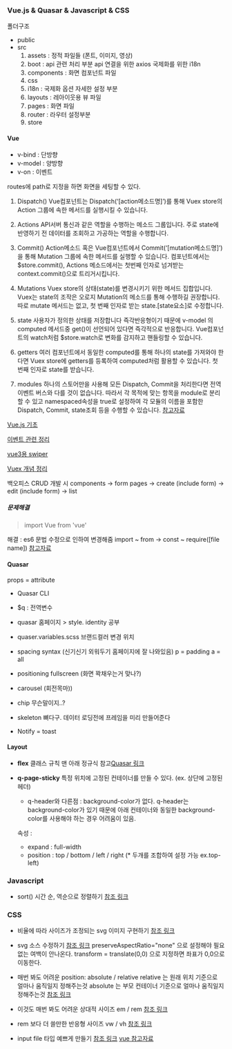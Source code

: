 ### Vue.js & Quasar & Javascript & CSS

폴더구조
- public
- src
    1. assets : 정적 파일들 (폰트, 이미지, 영상)
    2. boot : api 관련 처리 부분
        api 연결을 위한 axios
        국제화를 위한 i18n
    3. components : 화면 컴포넌트 파일
    4. css
    5. i18n : 국제화 옵션 자세한 설정 부분
    6. layouts : 레아이웃용 뷰 파일
    7. pages : 화면 파일
    8. router : 라우터 설정부분
    9. store

#### Vue
- v-bind : 단방향
- v-model : 양방향
- v-on : 이벤트

routes에 path로 지정을 하면 화면을 세팅할 수 있다.

1. Dispatch()
Vue컴포넌트는 Dispatch(‘[action메소드명]’)를 통해 Vuex store의 Action 그룹에 속한 메서드를 실행시킬 수 있습니다.

2. Actions
API서버 통신과 같은 역할을 수행하는 메소드 그룹입니다.
주로 state에 반영하기 전 데이터를 조회하고 가공하는 역할을 수행합니다.

3. Commit()
Action메소드 혹은 Vue컴포넌트에서 Commit(‘[mutation메소드명]’)을 통해 Mutation 그룹에 속한 메서드를 실행할 수 있습니다.
컴포넌트에서는 $store.commit(), Actions 메소드에서는 첫번째 인자로 넘겨받는 context.commit()으로 트리거시킵니다.

4. Mutations
Vuex store의 상태(state)를 변경시키기 위한 메서드 집합입니다.
Vuex는 state의 조작은 오로지 Mutation의 메소드를 통해 수행하길 권장합니다.
따로 mutate 메서드는 없고, 첫 번째 인자로 받는 state.[state요소]로 수정합니다.

5. state
사용자가 정의한 상태를 저장합니다
즉각반응형이기 때문에 v-model 의 computed 메서드중 get()이 선언되어 있다면 즉각적으로 반응합니다.
Vue컴포넌트의 watch처럼 $store.watch로 변화를 감지하고 핸들링할 수 있습니다.

6. getters
여러 컴포넌트에서 동일한 computed를 통해 하나의 state를 가져와야 한다면 Vuex store에 getters를 등록하여 computed처럼 활용할 수 있습니다.
첫 번째 인자로 state를 받습니다.

7. modules
하나의 스토어만을 사용해 모든 Dispatch, Commit을 처리한다면 전역 이벤트 버스와 다를 것이 없습니다.
따라서 각 목적에 맞는 항목을 module로 분리할 수 있고 namespaced속성을 true로 설정하여 각 모듈의 이름을 포함한 Dispatch, Commit, state조회 등을 수행할 수 있습니다.
[참고자료](http://labs.brandi.co.kr/2018/12/13/kangww.html)


[Vue.js 기초](https://joshua1988.github.io/web-development/vuejs/vuejs-tutorial-for-beginner/)

[이벤트 관련 정리](https://uxgjs.tistory.com/119)

[vue3용 swiper](https://swiperjs.com/vue)

[Vuex 개념 정리](https://webruden.tistory.com/340)

백오피스 CRUD 개발 시
components
-> form
pages
-> create (include form)
-> edit (include form)
-> list

##### **문제해결**
> import Vue from 'vue'

해결 : es6 문법 수정으로 인하여 변경해줌
    import ~ from -> const ~ require([file name])
[참고자료](https://stackoverflow.com/questions/65978209/vue-router-import-not-working-with-require)

#### Quasar
props = attribute

- Quasar CLI
- $q : 전역변수
- quasar 홈페이지 > style. identity 공부
- quaser.variables.scss 브랜드컬러 변경 위치

- spacing syntax (신기신기 외워두기 홈페이지에 잘 나와있음)
    p = padding
    a = all

- positioning
    fullscreen (화면 꽉채우는거 맞나?)

- carousel (회전목마))

- chip
    무슨말이지..?

- skeleton
    뼈다구. 데이터 로딩전에 프레임을 미리 만들어준다

- Notify
    = toast


#### **Layout**
- **flex**
클래스 규칙 맨 아래 정규식 참고[Quasar 링크](https://quasar.dev/layout/grid/introduction-to-flexbox)

- **q-page-sticky**
    특정 위치에 고정된 컨테이너를 만들 수 있다. (ex. 상단에 고정된 헤더)
    * q-header와 다른점 : background-color가 없다. q-header는 background-color가 있기 때문에 아래 컨테이너와 동일한 background-color를 사용해야 하는 경우 어려움이 있음.

    속성 :
    - expand : full-width
    - position : top / bottom / left / right (* 두개를 조합하여 설정 가능 ex.top-left)

### Javascript
- sort() 시간 순, 역순으로 정렬하기
[참조 링크](https://dkmqflx.github.io/frontend/2021/04/21/javascript-sortbydate/)

### CSS
- 비율에 따라 사이즈가 조정되는 svg 이미지 구현하기
[참조 링크](https://im-developer.tistory.com/200)

- svg 소스 수정하기
[참조 링크](https://code-masterjung.tistory.com/108)
preserveAspectRatio="none" 으로 설정해야 필요없는 여백이 안나온다.
transform = translate(0,0) 으로 지정하면 좌표가 0,0으로 이동한다.

- 매번 봐도 어려운 position: absolute / relative
relative 는 원래 위치 기준으로 얼마나 움직일지 정해주는것
absolute 는 부모 컨테이너 기준으로 얼마나 움직일지 정해주는것
[참조 링크](https://www.daleseo.com/css-position/)

- 이것도 매번 봐도 어려운 상대적 사이즈 em / rem
[참조 링크](https://www.daleseo.com/css-em-rem/)

- rem 보다 더 쓸만한 반응형 사이즈 vw / vh
[참조 링크](https://nykim.work/85)

- input file 타입 예쁘게 만들기
[참조 링크](https://webdir.tistory.com/435)
[vue 참고자료](https://yiunsr.tistory.com/844)